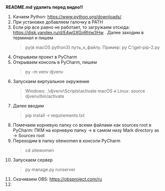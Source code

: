 **README.md удалить перед видео!!**

1. Качаем Python: https://www.python.org/downloads/
2. При установке добавляем галочку в PATH
3. Если pip все равно не работает, то загружаем отсюда: https://disk.yandex.ru/d/E4wGXGnRhlw3Hw . Далее заходим в терминал и пишем 
   > py(в macOS python3) путь_к_файлу. Пример: py C:\get-pip-2.py
4. Открываем проект в PyCharm
5. Открываем консоль в PyCharm, пишем
   > py -m venv djvenv
6. Запускаем виртуальное окружение
   > Windows: .\djvenv\Scripts\activate
   > macOS и Linux: source djvenv/bin/activate
7. Далее вводим 
   > pip install -r requirements.txt
8. Помечаем корневую папку со всеми файлами как sources root в PyCharm: ПКМ на корневую папку -> в самом низу Mark directory as -> Sources root
9. Переходим в папку sitewomen в консоли PyCharm
    > сd sitewomen
10. Запускаем сервер
    > py manage.py runserver
11. Скачиваем OBS: https://obsproject.com/ru
12. 